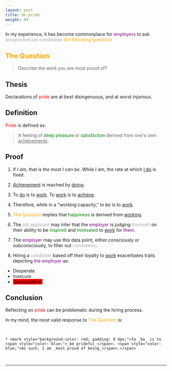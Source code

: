 ```yaml
---
layout: post
title: On pride
weight: 94
---
```


In my experience, it has become commonplace for <span style="color: purple;">employers</span> to ask <span style="color: DarkGray;">prospective job candidates</span> <span style="color: orange;">the following question</span>:

## <span style="color: orange;">The Question</span>

> Describe the work you are most proud of?

## Thesis

Declarations of <span style="color: red;">pride</span> are at best disingenuous, and at worst injurious.

## Definition

<span style="color: red;">Pride</span> is defined as:

> A feeling of <span style="color: green;">deep pleasure</span> or <span style="color: green;">satisfaction</span> derived from one's own <u>achievements</u>.

## Proof

1. If _I am_, that is _the most I can be_. While _I am_, the rate at which <u>I do</u> is fixed.

2. <u>Achievement</u> is reached by <u>doing</u>.

3. To <u>do</u> is to <u>work</u>. To <u>work</u> is to <u>achieve</u>.

4. Therefore, while in a "working capacity," to _be_ is to <u>work</u>.

5. <span style="color: orange;">The Question</span> implies that <span style="color: green;">happiness</span> is derived from <u>working</u>.

6. The <span style="color: DarkGray;">job applicant</span> may infer that the <span style="color: purple;">employer</span> is judging <span style="color: DarkGray;">themself</span> on their ability to be <span style="color: green;">inspired</span> and <span style="color: green;">motivated</span> to <u>work</u> for <span style="color: purple;">them</span>.

7. The <span style="color: purple;">employer</span> may use this data point, either consciously or subconsciously, to filter out <span style="color: DarkGray;">candidates</span>.

8. Hiring a <span style="color: DarkGray;">candidate</span> based off their loyalty to <u>work</u> exacerbates traits depicting <span style="color: purple;">the employer</span> as:

  * Desperate
  * Insecure
  * <mark style="background-color: red; padding: 0 4px;">Manipulative</mark>

## Conclusion

Reflecting on <span style="color: red;">pride</span> can be problematic during the hiring process.

In my mind, the most valid response to <span style="color: orange;">The Question</span> is:

<br>

    * <mark style="background-color: red; padding: 0 4px;">To _be_ is to <span style="color: blue;">_be prideful_</span>. <span style="color: blue;">As such, I am _most proud of being_</span>.</span>

<br>

---
